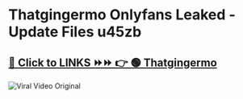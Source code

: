 
 # Thatgingermo Onlyfans Leaked - Update Files u45zb

## <h2><a href="https://clipsfans.com/Thatgingermo&ref=git">🔗 Click to LINKS ⏩⏩ 👉 🟢 Thatgingermo </a></h2>

<a href="https://clipsfans.com/Thatgingermo&ref=git" rel="nofollow" data-target="animated-image.originalLink"><img src="https://i.ibb.co.com/xMMVF88/686577567.gif" alt="Viral Video Original" style="max-width: 100%; display: inline-block;" data-target="animated-image.originalImage"></a>

